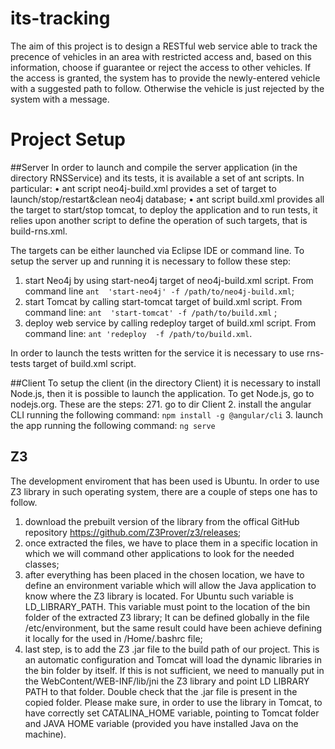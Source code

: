 #  its-tracking
The aim of this project is to design a RESTful web service able to track the precence of vehicles in an area with restricted access and, based on this information, choose if guarantee or reject the access to other vehicles. If the access is granted, the system has to provide the newly-entered vehicle with a suggested path to follow. Otherwise the vehicle is just rejected by the system with a message.

# Project Setup

##Server
In order to launch and compile the server application (in the directory RNSService) and its tests, it is available a set of ant scripts. In particular:
• ant script neo4j-build.xml provides a set of target to launch/stop/restart&clean neo4j database;
• ant script build.xml provides all the target to start/stop tomcat, to
deploy the application and to run tests, it relies upon another script to
define the operation of such targets, that is build-rns.xml.

The targets can be either launched via Eclipse IDE or command line.
To setup the server up and running it is necessary to follow these step:
1. start Neo4j by using start-neo4j target of neo4j-build.xml script.
From command line `ant  'start-neo4j' -f /path/to/neo4j-build.xml`;
2. start Tomcat by calling start-tomcat target of build.xml script.
From command line: `ant  'start-tomcat' -f /path/to/build.xml` ;
3. deploy web service by calling redeploy target of build.xml script.
From command line: `ant 'redeploy  -f /path/to/build.xml`.

In order to launch the tests written for the service it is necessary to use rns-
tests target of build.xml script.

##Client
To setup the client (in the directory Client) it is necessary to install Node.js,
then it is possible to launch the application. To get Node.js, go to nodejs.org.
These are the steps:
271. go to dir Client
2. install the angular CLI running the following command:
`npm install -g @angular/cli`
3. launch the app running the following command:
`ng serve`

## Z3
The development enviroment that has been used is Ubuntu. In order to use
Z3 library in such operating system, there are a couple of steps one has to
follow.
1. download the prebuilt version of the library from the offical GitHub
repository https://github.com/Z3Prover/z3/releases;
2. once extracted the files, we have to place them in a specific location
in which we will command other applications to look for the needed
classes;
3. after everything has been placed in the chosen location, we have to
define an environment variable which will allow the Java application
to know where the Z3 library is located. For Ubuntu such variable is
LD_LIBRARY_PATH. This variable must point to the location of the
bin folder of the extracted Z3 library;
It can be  defined globally in the file /etc/environment, but the same result
could have been achieve defining it locally for the used in /Home/.bashrc
file;
4. last step, is to add the Z3 .jar file to the build path of our project.
This is an automatic configuration and Tomcat will load the dynamic libraries
in the bin folder by itself. If this is not sufficient, we need to manually put in
the WebContent/WEB-INF/lib/jni the Z3 library and point LD LIBRARY PATH
to that folder. Double check that the .jar file is present in the copied folder.
Please make sure, in order to use the library in Tomcat, to have correctly set
CATALINA_HOME variable, pointing to Tomcat folder and JAVA HOME
variable (provided you have installed Java on the machine).

